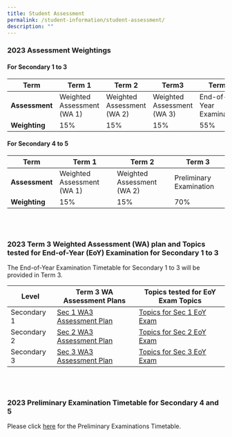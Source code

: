 ```yaml
---
title: Student Assessment
permalink: /student-information/student-assessment/
description: ""
---
```

### 2023 Assessment Weightings

#### For Secondary 1 to 3

|**Term**|Term 1|Term 2|Term3|Term4|
|---|---|---|---|---|
|**Assessment**|Weighted Assessment (WA 1)|Weighted Assessment (WA 2)|Weighted Assessment (WA 3)|End-of-Year Examination|
|**Weighting**|15%|15%|15%|55%|


#### For Secondary 4 to 5

|**Term**|  Term 1  |  Term 2  |  Term 3  |
|---|---|---|---|
|**Assessment**|Weighted Assessment (WA 1)|Weighted Assessment (WA 2)|Preliminary Examination|
|**Weighting**|15%|15%|70%|

<br>
<br>

### 2023 Term 3 Weighted Assessment (WA) plan and Topics tested for End-of-Year (EoY) Examination for Secondary 1 to 3

The End-of-Year Examination Timetable for Secondary 1 to 3 will be provided in Term 3.

|Level|Term 3 WA <br> Assessment Plans| Topics tested for EoY Exam Topics|
|---|---|---|
| Secondary 1 | [Sec 1 WA3 Assessment Plan](/files/Assessment%20Matters/semester%202%20sec%201%20weighted%20assessment%20plan.pdf) | [Topics for Sec 1 EoY Exam](/files/Assessment%20Matters/sec%201%20eoy%20topics.pdf) |
|Secondary 2 | [Sec 2 WA3 Assessment Plan](/files/Assessment%20Matters/semester%202%20sec%202%20weighted%20assessment%20plan.pdf) | [Topics for Sec 2 EoY Exam](/files/Assessment%20Matters/sec%202%20eoy%20topics.pdf) |
|Secondary 3 |  [Sec 3 WA3 Assessment Plan](/files/Assessment%20Matters/semester%202%20sec%203%20weighted%20assessment%20plan.pdf) | [Topics for Sec 3 EoY Exam](/files/Assessment%20Matters/sec%203%20eoy%20topics.pdf) |

<br>
<br>

### 2023 Preliminary Examination Timetable for Secondary 4 and 5

Please click [here](/files/Assessment%20Matters/2023%20sec%204%20and%205%20prelim%20exam%20timetable.pdf) for the Preliminary Examinations Timetable.